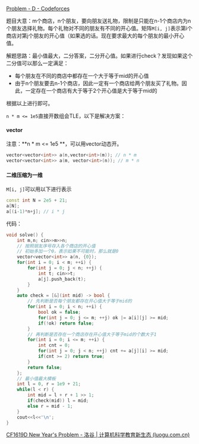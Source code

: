 [Problem - D - Codeforces](https://codeforces.com/contest/1619/problem/D)

题目大意：m个商店，n个朋友，要向朋友送礼物，限制是只能在n-1个商店内为n个朋友选择礼物。每个礼物对不同的朋友有不同的开心值。矩阵`M[i, j]`表示第i个商店对第j个朋友的开心值（如果选的话。现在要求最大的每个朋友的最小开心值。

解题思路：最小值最大，二分答案，二分开心值。如果进行check？发现如果这个二分值可以那么一定满足：

- 每个朋友在不同的商店中都存在一个大于等于mid的开心值
- 由于n个朋友要去n-1个商店，因此一定有一个商店给两个朋友买了礼物。因此，一定存在一个商店有大于等于2个开心值是大于等于mid的

根据以上进行即可。

`n * m <= 1e5`直接开数组会TLE，以下是解决方案：

#### vector

注意：**n * m <= 1e5 **，可以用vector动态开。

```cpp
vector<vector<int>> a(n,vector<int>(m)); // n * m
vector<vector<int>> a(m, vector<int>(n)); // m * n
```

#### 二维压缩为一维

`M[i, j]`可以用以下进行表示

```cpp
const int N = 2e5 + 21;
a[N];
a[(i-1)*n+j]; // i * j
```

代码：

```cpp
void solve() {
    int m,n; cin>>m>>n;
    // 按照朋友序号存入各个商店的开心值
    // 初始多加一个0，表示如果不可能时，那么就是0
    vector<vector<int>> a(n, {0});
    for(int i = 0; i < m; ++i) {
        for(int j = 0; j < n; ++j) {
            int t; cin>>t;
            a[j].push_back(t);
        }
    }
    auto check = [&](int mid) -> bool {
        // 先判断是否每个朋友都存在开心值大于等于mid的
        for(int i = 0; i < n; ++i) {
            bool ok = false;
            for(int j = 0; j <= m; ++j) ok |= a[i][j] >= mid;
            if(!ok) return false; 
        }
        // 再判断是否存在一个商店存在开心值大于等于mid的个数大于1
        for(int i = 0; i <= m; ++i) {
            int cnt = 0;
            for(int j = 0; j < n; ++j) cnt += a[j][i] >= mid;
            if(cnt >= 2) return true;
        }
        return false;
    };
    // 最小值最大模板
    int l = 0, r = 1e9 + 21;
    while(l < r) {
        int mid = l + r + 1 >> 1;
        if(check(mid)) l = mid;
        else r = mid - 1;
    }
    cout<<l<<'\n';
}
```





[CF1619D New Year's Problem - 洛谷 | 计算机科学教育新生态 (luogu.com.cn)](https://www.luogu.com.cn/problem/solution/CF1619D)